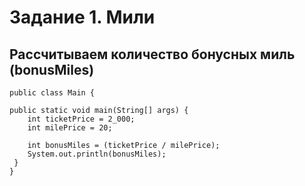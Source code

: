 # Задание 1. Мили #

## Рассчитываем количество бонусных миль (bonusMiles) ##

    public class Main {

    public static void main(String[] args) {
        int ticketPrice = 2_000;
        int milePrice = 20;

        int bonusMiles = (ticketPrice / milePrice);
        System.out.println(bonusMiles);
     }
    }


